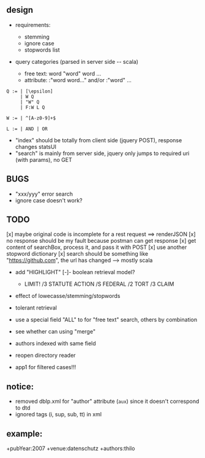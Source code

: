 ## design

- requirements:
  - stemming
  - ignore case
  - stopwords list
  
- query categories (parsed in server side -- scala)
  - free text: word "word" word ...
  - attribute: <field>:"word word..." and/or <field>:"word" ...

```
Q := | [\epsilon]
     | W Q
     | "W" Q
     | F:W L Q

W := | ^[A-z0-9]+$

L := | AND | OR
```
- "index" should be totally from client side (jquery POST), response changes statsUI
- "search" is mainly from server side, jquery only jumps to required uri (with params), no GET


## BUGS
- "xxx/yyy" error search
- ignore case doesn't work?

## TODO

[x] maybe original code is incomplete for a rest request ==> renderJSON
[x] no response should be my fault because postman can get response
[x] get content of searchBox, process it, and pass it with POST
[x] use another stopword dictionary
[x] search should be something like "https://github.com", the url has changed --> mostly scala
- add "HIGHLIGHT"
[-]- boolean retrieval model?
   - LIMIT! /3 STATUTE ACTION /S FEDERAL /2 TORT /3 CLAIM
- effect of lowecasse/stemming/stopwords
- tolerant retrieval
- use a special field "ALL" to for "free text" search, others by combination
- see whether can using "merge"
- authors indexed with same field
- reopen directory reader

- app1 for filtered cases!!!


## notice:
- removed dblp.xml for "author" attribute (`aux`) since it doesn't correspond to dtd
- ignored tags (i, sup, sub, tt) in xml

## example:
+pubYear:2007 +venue:datenschutz +authors:thilo